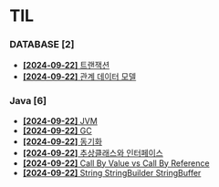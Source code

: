# TIL
 
### DATABASE [2]
- [**[2024-09-22]**  트랜잭션](https://github.com/A-lass/TIL/blob/main/DATABASE/트랜잭션.md)
- [**[2024-09-22]**  관계 데이터 모델](https://github.com/A-lass/TIL/blob/main/DATABASE/관계_데이터_모델.md)
### Java [6]
- [**[2024-09-22]**  JVM](https://github.com/A-lass/TIL/blob/main/Java/JVM.md)
- [**[2024-09-22]**  GC](https://github.com/A-lass/TIL/blob/main/Java/GC.md)
- [**[2024-09-22]**  동기화](https://github.com/A-lass/TIL/blob/main/Java/동기화.md)
- [**[2024-09-22]**  추상클래스와 인터페이스](https://github.com/A-lass/TIL/blob/main/Java/추상클래스와_인터페이스.md)
- [**[2024-09-22]**  Call By Value vs Call By Reference](https://github.com/A-lass/TIL/blob/main/Java/Call_By_Value_vs_Call_By_Reference.md)
- [**[2024-09-22]**  String StringBuilder StringBuffer](https://github.com/A-lass/TIL/blob/main/Java/String_StringBuilder_StringBuffer.md)
